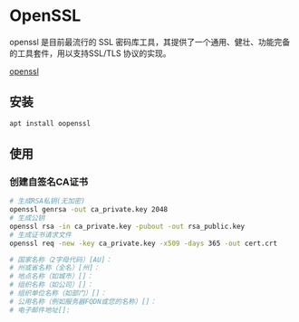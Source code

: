 # OpenSSL

openssl 是目前最流行的 SSL 密码库工具，其提供了一个通用、健壮、功能完备的工具套件，用以支持SSL/TLS 协议的实现。

[openssl](https://www.openssl.org/source/)

## 安装

```bash
apt install oopenssl
```

## 使用

### 创建自签名CA证书

```bash
# 生成RSA私钥(无加密)
openssl genrsa -out ca_private.key 2048
# 生成公钥
openssl rsa -in ca_private.key -pubout -out rsa_public.key
# 生成证书请求文件
openssl req -new -key ca_private.key -x509 -days 365 -out cert.crt

# 国家名称（2字母代码）[AU]：
# 州或省名称（全名）[州]：
# 地点名称（如城市）[]：
# 组织名称（如公司）[]：
# 组织单位名称（如部门）[]：
# 公用名称（例如服务器FQDN或您的名称）[]：
# 电子邮件地址[]:
```